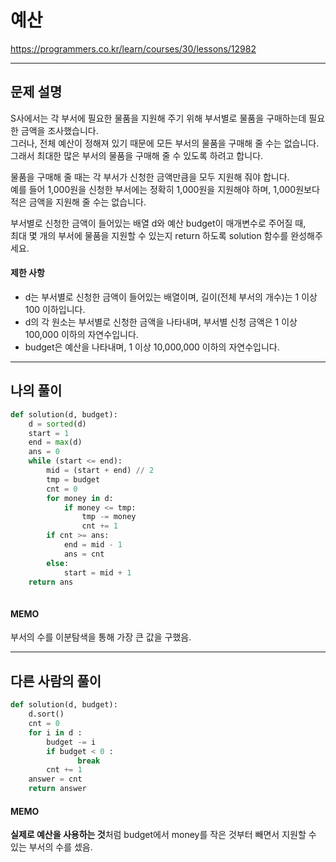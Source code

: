 # 예산
https://programmers.co.kr/learn/courses/30/lessons/12982

***
## 문제 설명
S사에서는 각 부서에 필요한 물품을 지원해 주기 위해 부서별로 물품을 구매하는데 필요한 금액을 조사했습니다.  
그러나, 전체 예산이 정해져 있기 때문에 모든 부서의 물품을 구매해 줄 수는 없습니다.  
그래서 최대한 많은 부서의 물품을 구매해 줄 수 있도록 하려고 합니다.


물품을 구매해 줄 때는 각 부서가 신청한 금액만큼을 모두 지원해 줘야 합니다.  
예를 들어 1,000원을 신청한 부서에는 정확히 1,000원을 지원해야 하며, 1,000원보다 적은 금액을 지원해 줄 수는 없습니다.

부서별로 신청한 금액이 들어있는 배열 d와 예산 budget이 매개변수로 주어질 때,  
최대 몇 개의 부서에 물품을 지원할 수 있는지 return 하도록 solution 함수를 완성해주세요.


#### 제한 사항
- d는 부서별로 신청한 금액이 들어있는 배열이며, 길이(전체 부서의 개수)는 1 이상 100 이하입니다.
- d의 각 원소는 부서별로 신청한 금액을 나타내며, 부서별 신청 금액은 1 이상 100,000 이하의 자연수입니다.
- budget은 예산을 나타내며, 1 이상 10,000,000 이하의 자연수입니다.
  
  
***
## 나의 풀이
```python
def solution(d, budget):
    d = sorted(d)
    start = 1
    end = max(d)
    ans = 0
    while (start <= end):
        mid = (start + end) // 2
        tmp = budget
        cnt = 0
        for money in d:
            if money <= tmp:
                tmp -= money
                cnt += 1
        if cnt >= ans:
            end = mid - 1
            ans = cnt
        else:
            start = mid + 1
    return ans
    
```

#### MEMO  
부서의 수를 이분탐색을 통해 가장 큰 값을 구했음.


***
## 다른 사람의 풀이
```python
def solution(d, budget):
    d.sort()
    cnt = 0
    for i in d :
        budget -= i
        if budget < 0 :
               break
        cnt += 1
    answer = cnt
    return answer

```
#### MEMO
**실제로 예산을 사용하는 것**처럼 budget에서 money를 작은 것부터 빼면서 지원할 수 있는 부서의 수를 셌음.

